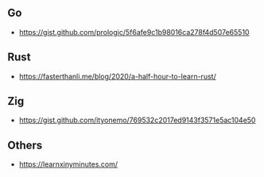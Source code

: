 ## Go

- https://gist.github.com/prologic/5f6afe9c1b98016ca278f4d507e65510

## Rust

- https://fasterthanli.me/blog/2020/a-half-hour-to-learn-rust/

## Zig

- https://gist.github.com/ityonemo/769532c2017ed9143f3571e5ac104e50

## Others

- https://learnxinyminutes.com/
